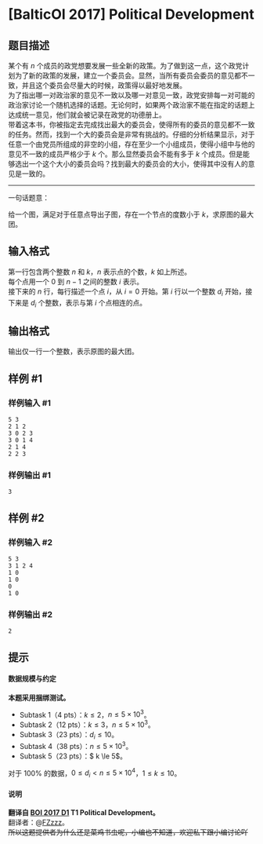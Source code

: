 # [BalticOI 2017] Political Development

## 题目描述

某个有 $n$ 个成员的政党想要发展一些全新的政策。为了做到这一点，这个政党计划为了新的政策的发展，建立一个委员会。显然，当所有委员会委员的意见都不一致，并且这个委员会尽量大的时候，政策得以最好地发展。  
为了指出哪一对政治家的意见不一致以及哪一对意见一致，政党安排每一对可能的政治家讨论一个随机选择的话题。无论何时，如果两个政治家不能在指定的话题上达成统一意见，他们就会被记录在政党的功德册上。  
带着这本书，你被指定去完成找出最大的委员会，使得所有的委员的意见都不一致的任务。然而，找到一个大的委员会是非常有挑战的。仔细的分析结果显示，对于任意一个由党员所组成的非空的小组，存在至少一个小组成员，使得小组中与他的意见不一致的成员严格少于 $k$ 个。那么显然委员会不能有多于 $k$ 个成员。但是能够选出一个这个大小的委员会吗？找到最大的委员会的大小，使得其中没有人的意见是一致的。

---

一句话题意：

给一个图，满足对于任意点导出子图，存在一个节点的度数小于 $k$，求原图的最大团。

## 输入格式

第一行包含两个整数 $n$ 和 $k$，$n$ 表示点的个数，$k$ 如上所述。  
每个点用一个 $0$ 到 $n-1$ 之间的整数 $i$ 表示。  
接下来的 $n$ 行，每行描述一个点 $i$，从 $i=0$ 开始。第 $i$ 行以一个整数 $d_i$ 开始，接下来是 $d_i$ 个整数，表示与第 $i$ 个点相连的点。

## 输出格式

输出仅一行一个整数，表示原图的最大团。

## 样例 #1

### 样例输入 #1
```
5 3
2 1 2
3 0 2 3
3 0 1 4
2 1 4
2 2 3
```

### 样例输出 #1

```
3
```

## 样例 #2

### 样例输入 #2
```
5 3
3 1 2 4
1 0
1 0
0
1 0
```

### 样例输出 #2

```
2
```

## 提示

#### 数据规模与约定

**本题采用捆绑测试。**

- Subtask 1（4 pts）：$k \le 2$，$n \le 5 \times 10^3$。
- Subtask 2（12 pts）：$k \le 3$，$n \le 5 \times 10^3$。
- Subtask 3（23 pts）：$d_i \le 10$。
- Subtask 4（38 pts）：$n \le 5 \times 10^3$。
- Subtask 5（23 pts）：$ k \le 5$。

对于 $100\%$ 的数据，$0 \le d_i<n\le 5 \times 10^4$，$1 \le k \le 10$。

#### 说明

**翻译自 [BOI 2017 D1](https://boi.cses.fi/files/boi2017_day1.pdf) T1 Political Development。**  
翻译者：@[FZzzz](https://www.luogu.com.cn/user/174045)。   
~~所以这题提供者为什么还是菜鸡书虫呢，小编也不知道，欢迎私下跟小编讨论吖~~
